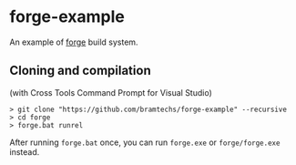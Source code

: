 # forge-example

An example of [forge](https://github.com/bramtechs/forge) build system.

## Cloning and compilation
(with Cross Tools Command Prompt for Visual Studio)

```
> git clone "https://github.com/bramtechs/forge-example" --recursive
> cd forge
> forge.bat runrel
```

After running ```forge.bat``` once, you can run ```forge.exe``` or ```forge/forge.exe``` instead.
